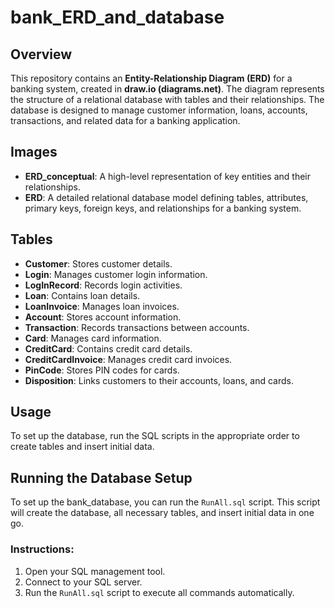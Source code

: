 # bank_ERD_and_database

## Overview
This repository contains an **Entity-Relationship Diagram (ERD)** for a banking system, created in **draw.io (diagrams.net)**. The diagram represents the structure of a relational database with tables and their relationships.
The database is designed to manage customer information, loans, accounts, transactions, and related data for a banking application.

## Images
- **ERD_conceptual**: A high-level representation of key entities and their relationships.
- **ERD**: A detailed relational database model defining tables, attributes, primary keys, foreign keys, and relationships for a banking system.

## Tables
- **Customer**: Stores customer details.
- **Login**: Manages customer login information.
- **LogInRecord**: Records login activities.
- **Loan**: Contains loan details.
- **LoanInvoice**: Manages loan invoices.
- **Account**: Stores account information.
- **Transaction**: Records transactions between accounts.
- **Card**: Manages card information.
- **CreditCard**: Contains credit card details.
- **CreditCardInvoice**: Manages credit card invoices.
- **PinCode**: Stores PIN codes for cards.
- **Disposition**: Links customers to their accounts, loans, and cards.

## Usage
To set up the database, run the SQL scripts in the appropriate order to create tables and insert initial data.

## Running the Database Setup

To set up the bank_database, you can run the `RunAll.sql` script. This script will create the database, all necessary tables, and insert initial data in one go.

### Instructions:
1. Open your SQL management tool.
2. Connect to your SQL server.
3. Run the `RunAll.sql` script to execute all commands automatically. 
